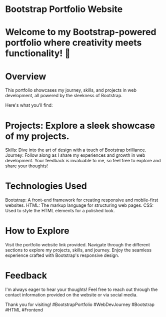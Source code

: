 # Bootstrap Portfolio Website

# Welcome to my Bootstrap-powered portfolio where creativity meets functionality! 🚀

# Overview
This portfolio showcases my journey, skills, and projects in web development, all powered by the sleekness of Bootstrap. 

Here's what you'll find:

# Projects: Explore a sleek showcase of my projects.
Skills: Dive into the art of design with a touch of Bootstrap brilliance.
Journey: Follow along as I share my experiences and growth in web development.
Your feedback is invaluable to me, so feel free to explore and share your thoughts!

# Technologies Used
Bootstrap: A front-end framework for creating responsive and mobile-first websites.
HTML: The markup language for structuring web pages.
CSS: Used to style the HTML elements for a polished look.

# How to Explore
Visit the portfolio website link provided.
Navigate through the different sections to explore my projects, skills, and journey.
Enjoy the seamless experience crafted with Bootstrap's responsive design.

# Feedback
I'm always eager to hear your thoughts! Feel free to reach out through the contact information provided on the website or via social media.

Thank you for visiting! #BootstrapPortfolio #WebDevJourney #Bootstrap #HTML #Frontend
